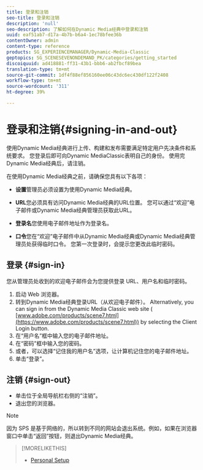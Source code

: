 ```yaml
---
title: 登录和注销
seo-title: 登录和注销
description: 'null'
seo-description: 了解如何在Dynamic Media经典中登录和注销
uuid: eaf51ab7-d17a-4b7b-b6a4-1ec78bfee36b
contentOwner: admin
content-type: reference
products: SG_EXPERIENCEMANAGER/Dynamic-Media-Classic
geptopics: SG_SCENESEVENONDEMAND_PK/categories/getting_started
discoiquuid: ad418881-ff31-43b1-bbb6-ab2fbcf89bea
translation-type: tm+mt
source-git-commit: 1df4f88ef856160ee06c43dc6ec430df122f2408
workflow-type: tm+mt
source-wordcount: '311'
ht-degree: 39%

---
```



<!-- UPDATE THIS TOPIC AFTER DECEMBER 31, 2020!!!!! -->

# 登录和注销{#signing-in-and-out}

使用Dynamic Media经典进行上传、构建和发布需要满足特定用户先决条件和系统要求。 您登录后即可向Dynamic MediaClassic表明自己的身份。 使用完Dynamic Media经典后，请注销。

在使用Dynamic Media经典之前，请确保您具有以下各项：

* **设置**&#x200B;管理员必须设置为使用Dynamic Media经典。

* **URL**&#x200B;您必须具有访问Dynamic Media经典的URL位置。 您可以通过“欢迎”电子邮件或Dynamic Media经典管理员获取此URL。

* **登录名**&#x200B;您使用电子邮件地址作为登录名。

* **口令**&#x200B;您在“欢迎”电子邮件中从Dynamic Media经典或Dynamic Media经典管理员处获得临时口令。 您第一次登录时，会提示您更改此临时密码。

## 登录 {#sign-in}

您从管理员处收到的欢迎电子邮件会为您提供登录 URL、用户名和临时密码。

1. 启动 Web 浏览器。
1. 转到Dynamic Media经典登录URL（从欢迎电子邮件）。 Alternatively, you can sign in from the Dynamic Media Classic web site ( [www.adobe.com/products/scene7.html](https://www.adobe.com/products/scene7.html)) by selecting the Client Login button.
1. 在“用户名”框中输入您的电子邮件地址。
1. 在“密码”框中输入您的密码。
1. 或者，可以选择“记住我的用户名”选项，让计算机记住您的电子邮件地址。
1. 单击“登录”。

## 注销 {#sign-out}

* 单击位于全局导航栏右侧的“注销”。
* 退出您的浏览器。

>[!NOTE]
>
>因为 SPS 是基于网络的，所以转到不同的网站会退出系统。例如，如果在浏览器窗口中单击“返回”按钮，则退出Dynamic Media经典。

>[!MORELIKETHIS]
>
>* [Personal Setup](personal-setup.md#personal_setup)

